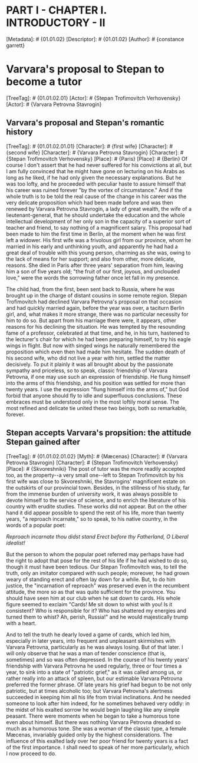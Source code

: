# PART I - CHAPTER I. INTRODUCTORY - II
[Metadata]: # {01.01.02}
[Descriptor]: # {01.01.02}
[Author]: # {constance garrett}
# Varvara's proposal to Stepan to become a tutor
[TreeTag]: # {01.01.02.01}
[Actor]: # {Stepan Trofimovitch Verhovensky}
[Actor]: # {Varvara Petrovna Stavrogin}

## Varvara's proposal and Stepan's romantic history
[TreeTag]: # {01.01.02.01.01}
[Character]: # {first wife}
[Character]: # {second wife}
[Character]: # {Varvara Petrovna Stavrogin}
[Character]: # {Stepan Trofimovitch Verhovensky}
[Place]: # {Paris}
[Place]: # {Berlin}
Of course I don't assert that he had never suffered for his convictions at all,
but I am fully convinced that he might have gone on lecturing on his Arabs as
long as he liked, if he had only given the necessary explanations. But he was
too lofty, and he proceeded with peculiar haste to assure himself that his
career was ruined forever "by the vortex of circumstance." And if the whole
truth is to be told the real cause of the change in his career was the very
delicate proposition which had been made before and was then renewed by Varvara
Petrovna Stavrogin, a lady of great wealth, the wife of a lieutenant-general,
that he should undertake the education and the whole intellectual development
of her only son in the capacity of a superior sort of teacher and friend, to
say nothing of a magnificent salary. This proposal had been made to him the
first time in Berlin, at the moment when he was first left a widower. His first
wife was a frivolous girl from our province, whom he married in his early and
unthinking youth, and apparently he had had a great deal of trouble with this
young person, charming as she was, owing to the lack of means for her support;
and also from other, more delicate, reasons. She died in Paris after three
years' separation from him, leaving him a son of five years old; "the fruit of
our first, joyous, and unclouded love," were the words the sorrowing father
once let fall in my presence.

The child had, from the first, been sent back to Russia, where he was brought
up in the charge of distant cousins in some remote region. Stepan Trofimovitch
had declined Varvara Petrovna's proposal on that occasion and had quickly
married again, before the year was over, a taciturn Berlin girl, and, what
makes it more strange, there was no particular necessity for him to do so. But
apart from his marriage there were, it appears, other reasons for his declining
the situation. He was tempted by the resounding fame of a professor, celebrated
at that time, and he, in his turn, hastened to the lecturer's chair for which
he had been preparing himself, to try his eagle wings in flight. But now with
singed wings he naturally remembered the proposition which even then had made
him hesitate. The sudden death of his second wife, who did not live a year with
him, settled the matter decisively. To put it plainly it was all brought about
by the passionate sympathy and priceless, so to speak, classic friendship of
Varvara Petrovna, if one may use such an expression of friendship. He flung
himself into the arms of this friendship, and his position was settled for more
than twenty years. I use the expression "flung himself into the arms of," but
God forbid that anyone should fly to idle and superfluous conclusions. These
embraces must be understood only in the most loftily moral sense. The most
refined and delicate tie united these two beings, both so remarkable, forever.

## Stepan accepts Varvara's propsition: the attitude Stepan gained after
[TreeTag]: # {01.01.02.01.02}
[Myth]: # {Mæcenas}
[Character]: # {Varvara Petrovna Stavrogin}
[Character]: # {Stepan Trofimovitch Verhovensky}
[Place]: # {Skvoreshniki}
The post of tutor was the more readily accepted too, as the property--a very
small one--left to Stepan Trofimovitch by his first wife was close to
Skvoreshniki, the Stavrogins' magnificent estate on the outskirts of our
provincial town. Besides, in the stillness of his study, far from the immense
burden of university work, it was always possible to devote himself to the
service of science, and to enrich the literature of his country with erudite
studies. These works did not appear. But on the other hand it did appear
possible to spend the rest of his life, more than twenty years, "a reproach
incarnate," so to speak, to his native country, in the words of a popular poet:

_Reproach incarnate thou didst stand_ _Erect before thy Fatherland,_ _O Liberal
idealist!_

But the person to whom the popular poet referred may perhaps have had the right
to adopt that pose for the rest of his life if he had wished to do so, though
it must have been tedious. Our Stepan Trofimovitch was, to tell the truth, only
an imitator compared with such people; moreover, he had grown weary of standing
erect and often lay down for a while. But, to do him justice, the "incarnation
of reproach" was preserved even in the recumbent attitude, the more so as that
was quite sufficient for the province. You should have seen him at our club
when he sat down to cards. His whole figure seemed to exclaim "Cards! Me sit
down to whist with you! Is it consistent? Who is responsible for it? Who has
shattered my energies and turned them to whist? Ah, perish, Russia!" and he
would majestically trump with a heart.

And to tell the truth he dearly loved a game of cards, which led him,
especially in later years, into frequent and unpleasant skirmishes with Varvara
Petrovna, particularly as he was always losing. But of that later. I will only
observe that he was a man of tender conscience (that is, sometimes) and so was
often depressed. In the course of his twenty years' friendship with Varvara
Petrovna he used regularly, three or four times a year, to sink into a state of
"patriotic grief," as it was called among us, or rather really into an attack
of spleen, but our estimable Varvara Petrovna preferred the former phrase. Of
late years his grief had begun to be not only patriotic, but at times alcoholic
too; but Varvara Petrovna's alertness succeeded in keeping him all his life
from trivial inclinations. And he needed someone to look after him indeed, for
he sometimes behaved very oddly: in the midst of his exalted sorrow he would
begin laughing like any simple peasant. There were moments when he began to
take a humorous tone even about himself. But there was nothing Varvara Petrovna
dreaded so much as a humorous tone. She was a woman of the classic type, a
female Mæcenas, invariably guided only by the highest considerations. The
influence of this exalted lady over her poor friend for twenty years is a fact
of the first importance. I shall need to speak of her more particularly, which
I now proceed to do.

